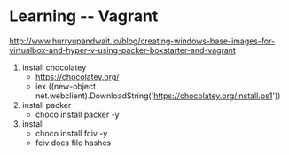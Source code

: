 # Learning -- Vagrant

http://www.hurryupandwait.io/blog/creating-windows-base-images-for-virtualbox-and-hyper-v-using-packer-boxstarter-and-vagrant

1. install chocolatey
	- https://chocolatey.org/
	- iex ((new-object net.webclient).DownloadString('https://chocolatey.org/install.ps1'))
2. install packer
	- choco install packer -y
3.	install
	- choco install fciv -y
	- fciv does file hashes

